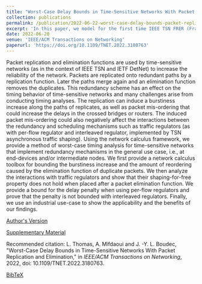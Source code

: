 ```yaml
---
title: "Worst-Case Delay Bounds in Time-Sensitive Networks With Packet Replication and Elimination"
collection: publications
permalink: /publication/2022-06-22-worst-case-delay-bounds-packet-replication-elimination
excerpt: 'In this paper, we model for the first time IEEE TSN FRER (Frame Replication and Elimination For Redundancy) and IETF DetNet PREOF (Packet Replication, Elimination and Ordering Functions) within the Network Calculus framework. We also also prove that using a TSN ATS after TSN FRER can yield unbounded latencies.' 
date: 2022-06-20
venue: 'IEEE/ACM Transactions on Networking'
paperurl: 'https://doi.org/10.1109/TNET.2022.3180763'
---
```

Packet replication and elimination functions are used by time-sensitive networks (as in the context of IEEE TSN and IETF DetNet) to increase the reliability of the network. Packets are replicated onto redundant paths by a replication function. Later the paths merge again and an elimination function removes the duplicates. This redundancy scheme has an effect on the timing behavior of time-sensitive networks and many challenges arise from conducting timing analyses. The replication can induce a burstiness increase along the paths of replicates, as well as packet mis-ordering that could increase the delays in the crossed bridges or routers. The induced packet mis-ordering could also negatively affect the interactions between the redundancy and scheduling mechanisms such as traffic regulators (as with per-flow regulator and interleaved regulator, implemented by TSN asynchronous traffic shaping). Using the network calculus framework, we provide a method of worst-case timing analysis for time-sensitive networks that implement redundancy mechanisms in the general use case, i.e., at end-devices and/or intermediate nodes. We first provide a network calculus toolbox for bounding the burstiness increase and the amount of reordering caused by the elimination function of duplicate packets. We then analyze the interactions with traffic regulators and show that their shaping-for-free property does not hold when placed after a packet elimination function. We provide a bound for the delay penalty when using per-flow regulators and prove that the penalty is not bounded with interleaved regulators. Finally, we use an industrial use-case to show the applicability and the benefits of our findings.

[Author's Version](http://ludoinspace.github.io/files/2022-06-20-packet-replication-author-version.pdf)

[Supplementary Material](https://doi.org/10.1109/TNET.2022.3180763/mm1)

Recommended citation: L. Thomas, A. Mifdaoui and J. -Y. L. Boudec, "Worst-Case Delay Bounds in Time-Sensitive Networks With Packet Replication and Elimination," in *IEEE/ACM Transactions on Networking*, 2022, doi: 10.1109/TNET.2022.3180763.

[BibTeX](http://ludoinspace.github.io/files/2022-06-20-packet-replication-citation.bib)